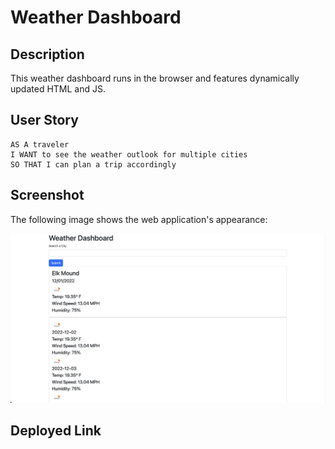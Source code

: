 # Weather Dashboard

## Description

This weather dashboard runs in the browser and features dynamically updated HTML and JS.

## User Story

```
AS A traveler
I WANT to see the weather outlook for multiple cities
SO THAT I can plan a trip accordingly
```

## Screenshot

The following image shows the web application's appearance:

![The weather app includes a search option, a list of cities, and a five-day forecast and current weather conditions.](./Assets/weatherdashboard-screenshot.png)

## Deployed Link
